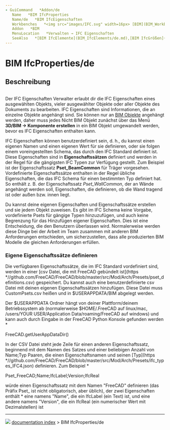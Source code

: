 ```yaml
---
- GuiCommand   *Addon/de
   Name   *BIM IfcProperties
   Name/de   *BIM IfcEigenschaften
   Workbenches   *<img src="images/IFC.svg" width=16px> [BIM](BIM_Workbench/de.md)
   Addon   *BIM
   MenuLocation   *Verwalten → IFC Eigenschaften
   SeeAlso   *[BIM IfcElemente](BIM_IfcElements/de.md),[BIM IfcGrößen](BIM_IfcQuantities/de.md)
---
```


# BIM IfcProperties/de

## Beschreibung

<img alt="" src=images/BIM_ifcproperties_screenshot.png  style="width   *1024px;">

Der IFC Eigenschaften Verwalter erlaubt dir die IFC Eigenschaften eines ausgewählten Objekts, vieler ausgewählter Objekte oder aller Objekte des Dokuments zu bearbeiten. IFC Eigenschaften sind Informationen, die an einzelne Objekte angehängt sind. Sie können nur an [BIM Objekte](BIM_Workbench/de.md) angehängt werden, daher muss jedes Nicht BIM Objekt zunächst über das Menü **3D/BIM -\> Komponente erstellen** in ein BIM Objekt umgewandelt werden, bevor es IFC Eigenschaften enthalten kann.

IFC Eigenschaften können benutzerdefiniert sein, d. h., du kannst einen eigenen Namen und einen eigenen Wert für sie definieren, oder sie folgen einem voreingestellten Schema, das durch den IFC Standard definiert ist. Diese Eigenschaften sind in **Eigenschaftssätzen** definiert und werden in der Regel für die gängigsten IFC Typen zur Verfügung gestellt. Zum Beispiel ist der Eigenschaftssatz **Pset_BeamCommon** für Träger vorgesehen. Vordefinierte Eigenschaftssätze enthalten in der Regel übliche Eigenschaften, die das IFC Schema für einen bestimmten Typ definiert hat. So enthält z. B. der Eigenschaftssatz *Pset_WallCommon*, der an Wände angehängt werden soll, Eigenschaften, die definieren, ob die Wand tragend ist oder außen bzw. innen liegt.

Du kannst deine eigenen Eigenschaften und Eigenschaftssätze erstellen und sie jedem Objekt zuweisen. Es gibt im IFC Schema keine Vorgabe, vordefinierte Psets für gängige Typen hinzuzufügen, und auch keine Begrenzung für das Hinzufügen eigener Eigenschaften. Dies ist eine Entscheidung, die den Benutzern überlassen wird. Normalerweise werden diese Dinge bei der Arbeit im Team zusammen mit anderen BIM Anforderungen entschieden, um sicherzustellen, dass alle produzierten BIM Modelle die gleichen Anforderungen erfüllen.

### Eigene Eigenschaftssätze definieren 

Die verfügbaren Eigenschaftssätze, die im IFC Standard vordefiniert sind, werden in einer [csv Datei, die mit FreeCAD gebündelt ist](https   *//github.com/FreeCAD/FreeCAD/blob/master/src/Mod/Arch/Presets/pset_definitions.csv) gespeichert. Du kannst auch eine benutzerdefinierte csv Datei mit deinen eigenen Eigenschaftssätzen hinzufügen. Diese Datei muss CustomPsets.csv heißen und in \$USERAPPDATA/BIM abgelegt werden.

Der \$USERAPPDATA Ordner hängt von deiner Plattform/deinem Betriebssystem ab (normalerweise \$HOME/.FreeCAD auf linux/mac, /users/YOUR USER/Application Data/roaming/FreeCAD auf windows) und kann auch durch Eingabe in der FreeCAD Python Konsole gefunden werden   *

FreeCAD.getUserAppDataDir()

In der CSV Datei steht jede Zeile für einen anderen Eigenschaftssatz, beginnend mit dem Namen des Satzes und einer beliebigen Anzahl von Name;Typ Paaren, die einen Eigenschaftsnamen und seinen [Typ](https   *//github.com/FreeCAD/FreeCAD/blob/master/src/Mod/Arch/Presets/ifc_types_IFC4.json) definieren. Zum Beispiel   *

Pset_FreeCAD;Name;IfcLabel;Version;IfcReal

würde einen Eigenschaftssatz mit dem Namen \"FreeCAD\" definieren (das Präfix Pset\_ ist nicht obligatorisch, aber üblich), der zwei Eigenschaften enthält   * eine namens \"Name\", die ein IfcLabel (ein Text) ist, und eine andere namens \"Version\", die ein IfcReal (ein numerischer Wert mit Dezimalstellen) ist



---
![](images/Right_arrow.png) [documentation index](../README.md) > BIM IfcProperties/de
